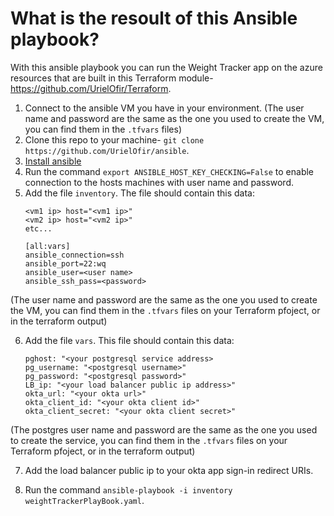 # What is the resoult of this Ansible playbook?
With this ansible playbook you can run the Weight Tracker app on the azure resources that are built in this Terraform module- https://github.com/UrielOfir/Terraform.


1. Connect to the ansible VM you have in your environment. (The user name and password are the same as the one you used to create the VM, you can find them in the `.tfvars` files)
2. Clone this repo to your machine- `git clone https://github.com/UrielOfir/ansible`.
3. [Install ansible](https://docs.ansible.com/ansible/latest/installation_guide/intro_installation.html#installing-ansible-on-ubuntu)
4. Run the command `export ANSIBLE_HOST_KEY_CHECKING=False` to enable connection to the hosts machines with user name and password.
5. Add the file `inventory`. The file should contain this data:
    ```
    <vm1 ip> host="<vm1 ip>"
    <vm2 ip> host="<vm2 ip>"
    etc...

    [all:vars]
    ansible_connection=ssh
    ansible_port=22:wq
    ansible_user=<user name> 
    ansible_ssh_pass=<password>

(The user name and password are the same as the one you used to create the VM, you can find them in the `.tfvars` files on your Terraform pfoject, or in the terraform output)

6. Add the file `vars`. This file should contain this data:
    ```
    pghost: "<your postgresql service address>
    pg_username: "<postgresql username>"
    pg_password: "<postgresql password>"
    LB_ip: "<your load balancer public ip address>"
    okta_url: "<your okta url>"
    okta_client_id: "<your okta client id>"
    okta_client_secret: "<your okta client secret>"

(The postgres user name and password are the same as the one you used to create the service, you can find them in the `.tfvars` files on your Terraform pfoject, or in the terraform output)

7. Add the load balancer public ip to your okta app sign-in redirect URIs.

8. Run the command `ansible-playbook -i inventory weightTrackerPlayBook.yaml`.
